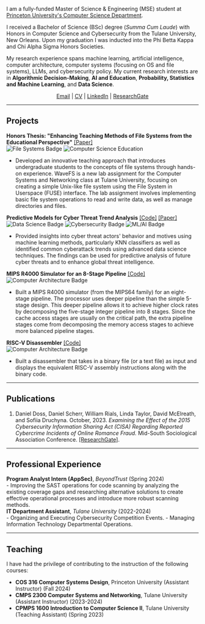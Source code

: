 I am a fully-funded Master of Science & Engineering (MSE) student at [Princeton University's Computer Science Department](https://www.cs.princeton.edu/). 

I received a Bachelor of Science (BSc) degree (_Summa Cum Laude_) with Honors in Computer Science and Cybersecurity from the Tulane University, New Orleans. Upon my graduation I was inducted into the Phi Betta Kappa and Chi Alpha Sigma Honors Societies. 

My research experience spans machine learning, artificial intelligence, computer architecture, computer systems (focusing on OS and file systems), LLMs, and cybersecurity policy. My current research interests are in **Algorithmic Decision-Making**, **AI and Education**, **Probability, Statistics and Machine Learning**, and **Data Science**.

<div style="text-align: center;">
<a href="mailto:sonikd2e3@gmail.com">Email</a> | <a href="assets/files/Resume_Full.pdf">CV</a> | <a href="https://www.linkedin.com/in/sofiia-druchyna-cs/">LinkedIn</a> | <a href="https://www.researchgate.net/profile/Sofiia-Druchyna">ResearchGate</a>
<p></p>
</div>

--------------
## Projects
**Honors Thesis: "Enhancing Teaching Methods of File Systems from the Educational Perspective"** 
[[Paper]](https://library.search.tulane.edu/permalink/01TUL_INST/1jgl1pd/alma9945574993306326) \
![File Systems Badge](https://img.shields.io/badge/File%20Systems-green) ![Computer Science Education](https://img.shields.io/badge/Computer%20Science%20Education-red)
- Developed an innovative teaching approach that introduces undergraduate students to the concepts of file systems through hands-on experience. WaveFS is a new lab assignment for the Computer Systems and Networking class at Tulane University, focusing on creating a simple Unix-like file system using the File System in Userspace (FUSE) interface. The lab assignment involves implementing basic file system operations to read and write data, as well as manage directories and files.

**Predictive Models for Cyber Threat Trend Analysis** [[Code]](https://github.com/Sof0-0/CyberAttacks.github.io) [[Paper]](https://sof0-0.github.io/CyberAttacks.github.io/)\
![Data Science Badge](https://img.shields.io/badge/Data%20Science-blue) ![Cybersecurity Badge](https://img.shields.io/badge/Cybersecurity-purple) ![ML/AI Badge](https://img.shields.io/badge/ML/AI-yellow)
- Provided insights into cyber threat actors' behavior and motives using machine learning methods, particularly KNN classifiers as well as identified common cyberattack trends using advanced data science techniques. The findings can be used for predictive analysis of future cyber threats and to enhance global threat intelligence.

**MIPS R4000 Simulator for an 8-Stage Pipeline** [[Code]](https://github.com/Sof0-0/MIPS-R4000) \
![Computer Architecture Badge](https://img.shields.io/badge/Computer%20Architecture-pink) 
- Built a MIPS R4000 simulator (from the MIPS64 family) for an eight-stage pipeline. The processor uses deeper pipeline than the simple 5-stage design. This deeper pipeline allows it to achieve higher clock rates by decomposing the five-stage integer pipeline into 8 stages. Since the cache access stages are usually on the critical path, the extra pipeline stages come from decomposing the memory access stages to achieve more balanced pipeline stages.

**RISC-V Disassembler** [[Code]](https://github.com/Sof0-0/RISC-V-Disassembler) \
![Computer Architecture Badge](https://img.shields.io/badge/Computer%20Architecture-pink) 
- Built a disassembler that takes in a binary file (or a text file) as input and displays the equivalent RISC-V assembly instructions along with the binary code.

--------------
## Publications
1. Daniel Doss, Daniel Scherr, William Rials, Linda Taylor, David McElreath, and Sofiia Druchyna. October, 2023. _Examining the Effect of the 2015 Cybersecurity Information Sharing Act (CISA) Regarding Reported Cybercrime Incidents of Online Romance Fraud._ Mid-South Sociological Association Conference. [[ResearchGate]](https://www.researchgate.net/publication/374415670_Examining_the_Effect_of_the_2015_Cybersecurity_Information_Sharing_Act_CISA_Regarding_Reported_Cybercrime_Incidents_of_Online_Romance_Fraud#fullTextFileContent).

--------------
## Professional Experience
**Program Analyst Intern (AppSec)**, _BeyondTrust_ (Spring 2024) \
    - Improving the SAST operations for code scanning by analyzing the existing coverage gaps and researching alternative solutions to create effective operational processes and introduce more robust scanning methods. \
**IT Department Assistant**, _Tulane University_ (2022-2024) \
    - Organizing and Executing Cybersecurity Competition Events.
    - Managing Information Technology Departmental Operations.

--------------
## Teaching
I have had the privilege of contributing to the instruction of the following courses:

- **COS 316 Computer Systems Design**, Princeton University (Assistant Instructor) (Fall 2024)
- **CMPS 2300 Computer Systems and Networking**, Tulane University (Assistant Instructor) (2023-2024)
- **CPMPS 1600 Introduction to Computer Science II**, Tulane University (Teaching Assistant) (Spring 2023)



